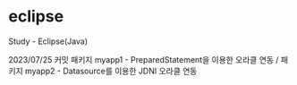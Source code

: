 # eclipse
Study - Eclipse(Java)

2023/07/25 커밋
패키지 myapp1 - PreparedStatement을 이용한 오라클 연동 /
패키지 myapp2 - Datasource를 이용한 JDNI 오라클 연동

